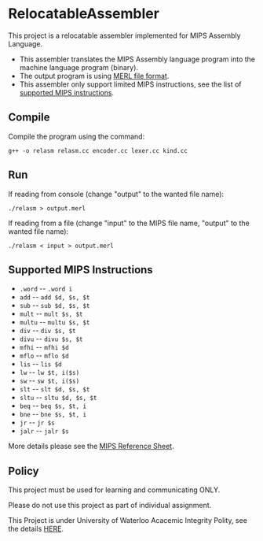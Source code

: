 # RelocatableAssembler


This project is a relocatable assembler implemented for MIPS Assembly Language.

* This assembler translates the MIPS Assembly language program into the machine language program (binary).
* The output program is using [MERL file format](https://www.student.cs.uwaterloo.ca/~cs241/merl/merl.html).
* This assembler only support limited MIPS instructions, see the list of [supported MIPS instructions](#supported-mips-instructions).


Compile
-------

Compile the program using the command:

```
g++ -o relasm relasm.cc encoder.cc lexer.cc kind.cc
```

Run
---

If reading from console (change "output" to the wanted file name):

```
./relasm > output.merl
```

If reading from a file (change "input" to the MIPS file name, "output" to the wanted file name):
```
./relasm < input > output.merl
```

Supported MIPS Instructions
---------------------------

* `.word` -- `.word i`
* `add` -- `add $d, $s, $t`
* `sub` -- `sub $d, $s, $t`
* `mult` -- `mult $s, $t`
* `multu` -- `multu $s, $t`
* `div` -- `div $s, $t`
* `divu` -- `divu $s, $t`
* `mfhi` -- `mfhi $d`
* `mflo` -- `mflo $d`
* `lis` -- `lis $d`
* `lw` -- `lw $t, i($s)`
* `sw` -- `sw $t, i($s)`
* `slt` -- `slt $d, $s, $t`
* `sltu` -- `sltu $d, $s, $t`
* `beq` -- `beq $s, $t, i`
* `bne` -- `bne $s, $t, i`
* `jr` -- `jr $s`
* `jalr` -- `jalr $s`

More details please see the [MIPS Reference Sheet](https://www.student.cs.uwaterloo.ca/~cs241/mips/mipsref.pdf).

Policy
------

This project must be used for learning and communicating ONLY.

Please do not use this project as part of individual assignment.

This Project is under University of Waterloo Acacemic Integrity Polity, see the details [HERE](https://www.student.cs.uwaterloo.ca/~cs241/#cheating).
